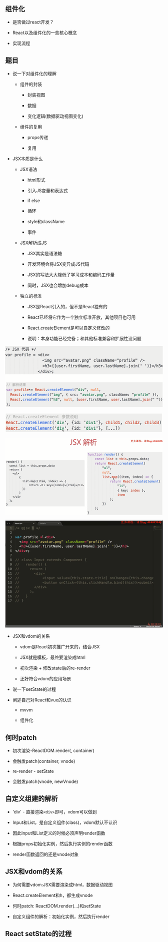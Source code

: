 ## 组件化

- 是否做过react开发？

- React以及组件化的一些核心概念

- 实现流程



## 题目

- 说一下对组件化的理解

    - 组件的封装
    
        - 封装视图
        
        - 数据
        
        - 变化逻辑(数据驱动视图变化)
    
    - 组件的复用
    
        - props传递
        
        - 复用

- JSX本质是什么

    - JSX语法
    
        - html形式
        
        - 引入JS变量和表达式
        
        - if else
        
        - 循环
        
        - style和className
        
        - 事件
    
    - JSX解析成JS
    
        - JSX其实是语法糖
        
        - 开发环境会将JSX变异成JS代码
        
        - JSX的写法大大降低了学习成本和编码工作量
        
        - 同时，JSX也会增加debug成本
    
    - 独立的标准
    
        - JSX是React引入的，但不是React独有的
        
        - React已经将它作为一个独立标准开放，其他项目也可用
        
        - React.createElement是可以自定义修改的
        
        - 说明：本身功能已经完备；和其他标准兼容和扩展性没问题
        
![](/assets/微信截图_20180709160633.png)

![](/assets/微信截图_20180709161015.png)

![](/assets/微信截图_20180709160953.png)

![](/assets/360截图18141228396723.png)


                


- JSX和vdom的关系

    - vdom是React初次推广开来的，结合JSX
    
    - JSX就是模板，最终要渲染成html
    
    - 初次渲染 + 修改state后的re-render
    
    - 正好符合vdom的应用场景
    


- 说一下setState的过程

- 阐述自己对React和vue的认识

    - mvvm
    
    - 组件化
    

    

## 何时patch

- 初次渲染-ReactDOM.render(<App/>, container)

- 会触发patch(container, vnode)

- re-render - setState

- 会触发patch(vnode, newVnode)




## 自定义组建的解析

- 'div' - 直接渲染`<div>`即可，vdom可以做到

- Input和List，是自定义组件(class)，vdom默认不认识

- 因此Input和List定义的时候必须声明render函数

- 根据props初始化实例，然后执行实例的render函数

- render函数返回的还是vnode对象



## JSX和vdom的关系

- 为何需要vdom:JSX需要渲染成html，数据驱动视图

- React.createElement和h，都生成vnode

- 何时patch: ReactDOM.render(...)和setState

- 自定义组件的解析：初始化实例，然后执行render



## React setState的过程






 































